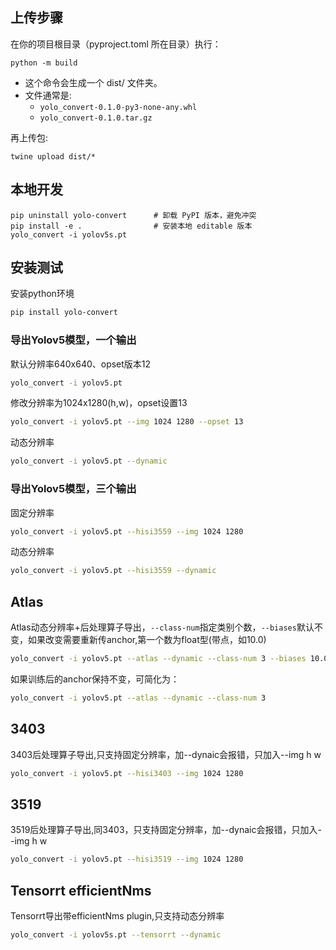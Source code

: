 ## 上传步骤
在你的项目根目录（pyproject.toml 所在目录）执行：
```
python -m build
```
- 这个命令会生成一个 dist/ 文件夹。
- 文件通常是:
  - `yolo_convert-0.1.0-py3-none-any.whl`
  - `yolo_convert-0.1.0.tar.gz`

再上传包:
```
twine upload dist/*
```

## 本地开发
```
pip uninstall yolo-convert      # 卸载 PyPI 版本，避免冲突
pip install -e .                # 安装本地 editable 版本
yolo_convert -i yolov5s.pt
```
## 安装测试
安装python环境

```bash
pip install yolo-convert
```

### 导出Yolov5模型，一个输出
默认分辨率640x640、opset版本12

```bash
yolo_convert -i yolov5.pt
```

修改分辨率为1024x1280(h,w)，opset设置13

```bash
yolo_convert -i yolov5.pt --img 1024 1280 --opset 13
```

动态分辨率

```bash
yolo_convert -i yolov5.pt --dynamic 
```

### 导出Yolov5模型，三个输出
固定分辨率

```bash
yolo_convert -i yolov5.pt --hisi3559 --img 1024 1280
```
动态分辨率

```bash
yolo_convert -i yolov5.pt --hisi3559 --dynamic
```

## Atlas

Atlas动态分辨率+后处理算子导出，`--class-num`指定类别个数，`--biases`默认不变，如果改变需要重新传anchor,第一个数为float型(带点，如10.0)

```bash
yolo_convert -i yolov5.pt --atlas --dynamic --class-num 3 --biases 10.0 13 16 30 33 23 30 61 62 45 59 119 116 90 156 198 373 326
```

如果训练后的anchor保持不变，可简化为：

```bash
yolo_convert -i yolov5.pt --atlas --dynamic --class-num 3
```

## 3403
3403后处理算子导出,只支持固定分辨率，加--dynaic会报错，只加入--img h w

```bash
yolo_convert -i yolov5.pt --hisi3403 --img 1024 1280
```

## 3519
3519后处理算子导出,同3403，只支持固定分辨率，加--dynaic会报错，只加入--img h w

```bash
yolo_convert -i yolov5.pt --hisi3519 --img 1024 1280

```

## Tensorrt efficientNms
Tensorrt导出带efficientNms plugin,只支持动态分辨率

```bash
yolo_convert -i yolov5s.pt --tensorrt --dynamic
```
